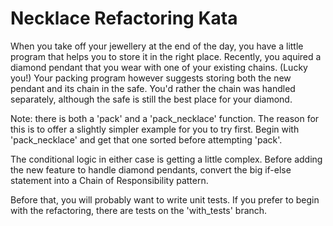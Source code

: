 
Necklace Refactoring Kata
=========================

When you take off your jewellery at the end of the day, you have a little program that helps you to store it in the right place. Recently, you aquired a diamond pendant that you wear with one of your existing chains. (Lucky you!) Your packing program however suggests storing both the new pendant and its chain in the safe. You'd rather the chain was handled separately, although the safe is still the best place for your diamond.

Note: there is both a 'pack' and a 'pack_necklace' function. The reason for this is to offer a slightly simpler example for you to try first. Begin with 'pack_necklace' and get that one sorted before attempting 'pack'.

The conditional logic in either case is getting a little complex. Before adding the new feature to handle diamond pendants, convert the big if-else statement into a Chain of Responsibility pattern. 

Before that, you will probably want to write unit tests. If you prefer to begin with the refactoring, there are tests on the 'with_tests' branch.
